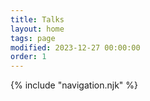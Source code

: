```yaml
---
title: Talks
layout: home
tags: page
modified: 2023-12-27 00:00:00
order: 1
---
```


{% include "navigation.njk" %}